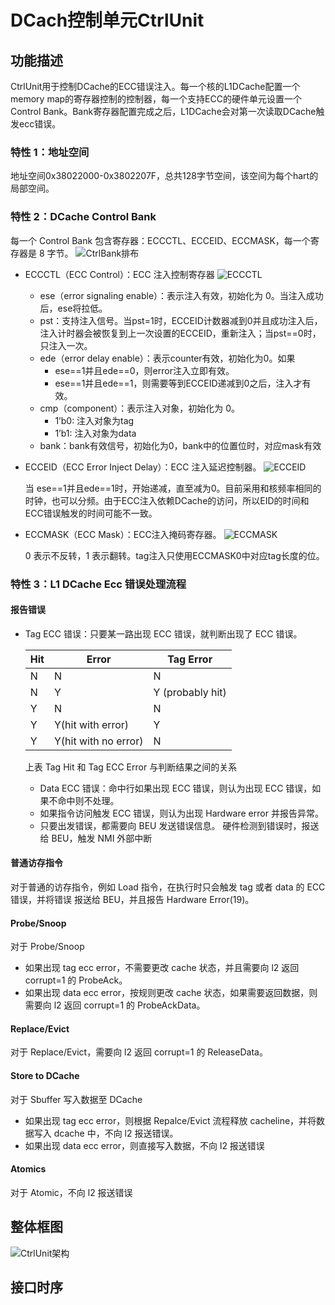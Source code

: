 # DCach控制单元CtrlUnit

## 功能描述

CtrlUnit用于控制DCache的ECC错误注入。每一个核的L1DCache配置一个memory map的寄存器控制的控制器，每一个支持ECC的硬件单元设置一个Control Bank。Bank寄存器配置完成之后，L1DCache会对第一次读取DCache触发ecc错误。

### 特性 1：地址空间

地址空间0x38022000-0x3802207F，总共128字节空间，该空间为每个hart的局部空间。

### 特性 2：DCache Control Bank

每一个 Control Bank 包含寄存器：ECCCTL、ECCEID、ECCMASK，每一个寄存器是 8 字节。
![CtrlBank排布](./figure/DCache-ECCCtrlBank.svg)

* ECCCTL（ECC Control）：ECC 注入控制寄存器
  ![ECCCTL](./figure/DCache-ECCCTL.svg)
  * ese（error signaling enable）：表示注入有效，初始化为 0。当注入成功后，ese将拉低。
  * pst：支持注入信号。当pst=1时，ECCEID计数器减到0并且成功注入后，注入计时器会被恢复到上一次设置的ECCEID，重新注入；当pst==0时，只注入一次。
  * ede（error delay enable）：表示counter有效，初始化为0。如果
    * ese==1并且ede==0，则error注入立即有效。
    * ese==1并且ede==1，则需要等到ECCEID递减到0之后，注入才有效。
  * cmp（component）：表示注入对象，初始化为 0。
    * 1’b0: 注入对象为tag
    * 1’b1: 注入对象为data
  * bank：bank有效信号，初始化为0，bank中的位置位时，对应mask有效

* ECCEID（ECC Error Inject Delay）：ECC 注入延迟控制器。
  ![ECCEID](./figure/DCache-ECCEID.svg)

  当 ese==1并且ede==1时，开始递减，直至减为0。目前采用和核频率相同的时钟，也可以分频。由于ECC注入依赖DCache的访问，所以EID的时间和ECC错误触发的时间可能不一致。

* ECCMASK（ECC Mask）：ECC注入掩码寄存器。
  ![ECCMASK](./figure/DCache-ECCMASK.svg)

  0 表示不反转，1 表示翻转。tag注入只使用ECCMASK0中对应tag长度的位。

### 特性 3：L1 DCache Ecc 错误处理流程
#### 报告错误

* Tag ECC 错误：只要某一路出现 ECC 错误，就判断出现了 ECC 错误。

  | Hit |  Error | Tag Error|
  |-----|--------|----------|
  |N    |N       | N        |
  |N    |Y       |Y (probably hit) |
  |Y    |N       |N         |
  |Y    |Y(hit with error) | Y |
  |Y    |Y(hit with no error) | N |

  上表 Tag Hit 和 Tag ECC Error 与判断结果之间的关系
  * Data ECC 错误：命中行如果出现 ECC 错误，则认为出现 ECC 错误，如果不命中则不处理。
  * 如果指令访问触发 ECC 错误，则认为出现 Hardware error 并报告异常。
  * 只要出发错误，都需要向 BEU 发送错误信息。
  硬件检测到错误时，报送给 BEU，触发 NMI 外部中断

#### 普通访存指令

对于普通的访存指令，例如 Load 指令，在执行时只会触发 tag 或者 data 的 ECC 错误，并将错误
报送给 BEU，并且报告 Hardware Error(19)。

#### Probe/Snoop

对于 Probe/Snoop
* 如果出现 tag ecc error，不需要更改 cache 状态，并且需要向 l2 返回 corrupt=1 的 ProbeAck。
* 如果出现 data ecc error，按规则更改 cache 状态，如果需要返回数据，则需要向 l2 返回 corrupt=1 的 ProbeAckData。

#### Replace/Evict

对于 Replace/Evict，需要向 l2 返回 corrupt=1 的 ReleaseData。

#### Store to DCache

对于 Sbuffer 写入数据至 DCache
* 如果出现 tag ecc error，则根据 Repalce/Evict 流程释放 cacheline，并将数据写入 dcache 中，不向 l2 报送错误。
* 如果出现 data ecc error，则直接写入数据，不向 l2 报送错误

#### Atomics

对于 Atomic，不向 l2 报送错误

## 整体框图

![CtrlUnit架构](./figure/DCache-CtrlUnit.svg)

## 接口时序
